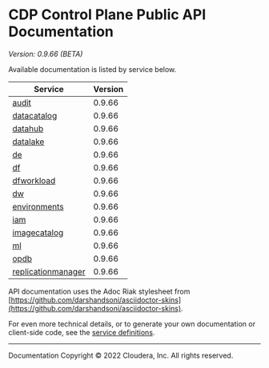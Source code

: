# CDP Control Plane Public API Documentation

*Version: 0.9.66 (BETA)*

Available documentation is listed by service below.

| Service | Version |
| --- | --- |
| [audit](./audit/index.html) | 0.9.66 |
| [datacatalog](./datacatalog/index.html) | 0.9.66 |
| [datahub](./datahub/index.html) | 0.9.66 |
| [datalake](./datalake/index.html) | 0.9.66 |
| [de](./de/index.html) | 0.9.66 |
| [df](./df/index.html) | 0.9.66 |
| [dfworkload](./dfworkload/index.html) | 0.9.66 |
| [dw](./dw/index.html) | 0.9.66 |
| [environments](./environments/index.html) | 0.9.66 |
| [iam](./iam/index.html) | 0.9.66 |
| [imagecatalog](./imagecatalog/index.html) | 0.9.66 |
| [ml](./ml/index.html) | 0.9.66 |
| [opdb](./opdb/index.html) | 0.9.66 |
| [replicationmanager](./replicationmanager/index.html) | 0.9.66 |

API documentation uses the Adoc Riak stylesheet from
[https://github.com/darshandsoni/asciidoctor-skins](https://github.com/darshandsoni/asciidoctor-skins).

For even more technical details, or to generate your own documentation or client-side code, see the
[service definitions](swagger/).

----

Documentation Copyright © 2022 Cloudera, Inc. All rights reserved.

